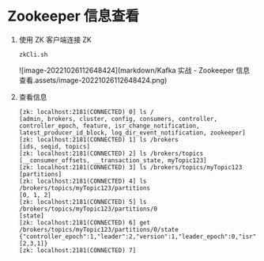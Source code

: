 # Zookeeper 信息查看



1.   使用 ZK 客户端连接 ZK

     ```shell
     zkCli.sh
     ```

     ![image-20221026112648424](markdown/Kafka 实战 - Zookeeper 信息查看.assets/image-20221026112648424.png)

     

2.   查看信息

     ```
     [zk: localhost:2181(CONNECTED) 0] ls /
     [admin, brokers, cluster, config, consumers, controller, controller_epoch, feature, isr_change_notification, latest_producer_id_block, log_dir_event_notification, zookeeper]
     [zk: localhost:2181(CONNECTED) 1] ls /brokers
     [ids, seqid, topics]
     [zk: localhost:2181(CONNECTED) 2] ls /brokers/topics
     [__consumer_offsets, __transaction_state, myTopic123]
     [zk: localhost:2181(CONNECTED) 3] ls /brokers/topics/myTopic123
     [partitions]
     [zk: localhost:2181(CONNECTED) 4] ls /brokers/topics/myTopic123/partitions
     [0, 1, 2]
     [zk: localhost:2181(CONNECTED) 5] ls /brokers/topics/myTopic123/partitions/0
     [state]
     [zk: localhost:2181(CONNECTED) 6] get /brokers/topics/myTopic123/partitions/0/state
     {"controller_epoch":1,"leader":2,"version":1,"leader_epoch":0,"isr":[2,3,1]}
     [zk: localhost:2181(CONNECTED) 7]
     ```

